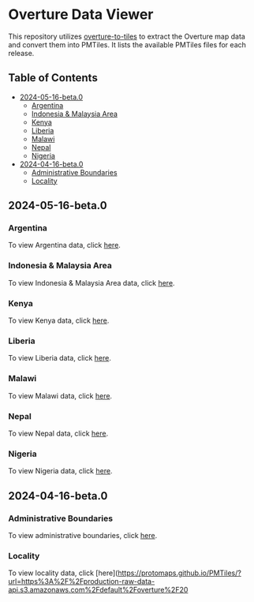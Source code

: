 # Overture Data Viewer

This repository utilizes [overture-to-tiles](https://github.com/kshitijrajsharma/overture-to-tiles) to extract the Overture map data and convert them into PMTiles. It lists the available PMTiles files for each release.

## Table of Contents

- [2024-05-16-beta.0](#2024-05-16-beta0)
  - [Argentina](#argentina)
  - [Indonesia & Malaysia Area](#indonesia--malaysia-area)
  - [Kenya](#kenya)
  - [Liberia](#liberia)
  - [Malawi](#malawi)
  - [Nepal](#nepal)
  - [Nigeria](#nigeria)
- [2024-04-16-beta.0](#2024-04-16-beta0)
  - [Administrative Boundaries](#administrative-boundaries)
  - [Locality](#locality)

## 2024-05-16-beta.0

### Argentina

To view Argentina data, click [here](https://hotosm.github.io/overture-to-tiles/?url=https%3A%2F%2Fstaging-raw-data-api.s3.amazonaws.com%2Fdefault%2Foverture%2F2024-05-16-beta.0%2Fargentina%2Fpmtiles).

### Indonesia & Malaysia Area

To view Indonesia & Malaysia Area data, click [here](https://hotosm.github.io/overture-to-tiles/?url=https%3A%2F%2Fstaging-raw-data-api.s3.amazonaws.com%2Fdefault%2Foverture%2F2024-05-16-beta.0%2Findonesia%2Fpmtiles).

### Kenya

To view Kenya data, click [here](https://hotosm.github.io/overture-to-tiles/?url=https%3A%2F%2Fstaging-raw-data-api.s3.amazonaws.com%2Fdefault%2Foverture%2F2024-05-16-beta.0%2Fkenya%2Fpmtiles).

### Liberia

To view Liberia data, click [here](https://hotosm.github.io/overture-to-tiles/?url=https%3A%2F%2Fstaging-raw-data-api.s3.amazonaws.com%2Fdefault%2Foverture%2F2024-05-16-beta.0%2Fliberia%2Fpmtiles).

### Malawi

To view Malawi data, click [here](https://hotosm.github.io/overture-to-tiles/?url=https%3A%2F%2Fstaging-raw-data-api.s3.amazonaws.com%2Fdefault%2Foverture%2F2024-05-16-beta.0%2Fmalawi%2Fpmtiles).

### Nepal

To view Nepal data, click [here](https://hotosm.github.io/overture-to-tiles/?url=https%3A%2F%2Fstaging-raw-data-api.s3.amazonaws.com%2Fdefault%2Foverture%2F2024-05-16-beta.0%2Fnepal%2Fpmtiles).

### Nigeria

To view Nigeria data, click [here](https://hotosm.github.io/overture-to-tiles/?url=https%3A%2F%2Fstaging-raw-data-api.s3.amazonaws.com%2Fdefault%2Foverture%2F2024-05-16-beta.0%2Fnigeria%2Fpmtiles).

## 2024-04-16-beta.0

### Administrative Boundaries

To view administrative boundaries, click [here](https://protomaps.github.io/PMTiles/?url=https%3A%2F%2Fproduction-raw-data-api.s3.amazonaws.com%2Fdefault%2Foverture%2F2024-04-16-beta.0%2Fadb.pmtiles#map=1.64/36.6/0).

### Locality

To view locality data, click [here](https://protomaps.github.io/PMTiles/?url=https%3A%2F%2Fproduction-raw-data-api.s3.amazonaws.com%2Fdefault%2Foverture%2F20
